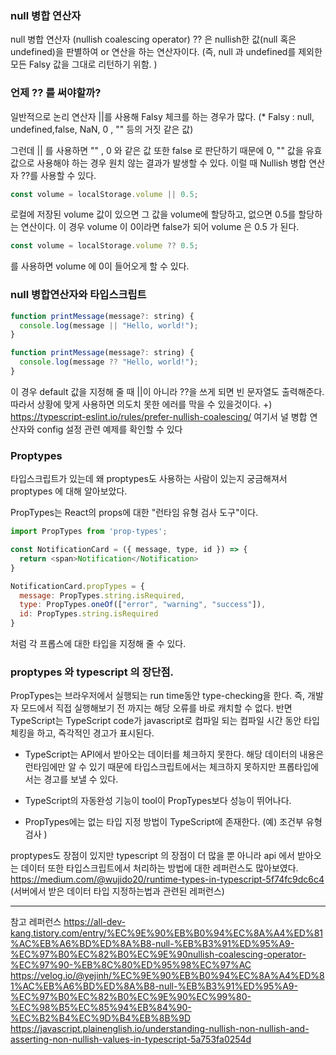 ### null 병합 연산자

null 병합 연산자 (nullish coalescing operator) ?? 은 nullish한 값(null 혹은 undefined)을 판별하여 or 연산을 하는 연산자이다.
(즉, null 과 undefined를 제외한 모든 Falsy 값을 그대로 리턴하기 위함. )

### 언제 ?? 를 써야할까?

일반적으로 논리 연산자 ||를 사용해 Falsy 체크를 하는 경우가 많다.
(\* Falsy : null, undefined,false, NaN, 0 , "" 등의 거짓 같은 값)

그런데 || 를 사용하면 "" , 0 와 같은 값 또한 false 로 판단하기 때문에 0, "" 값을 유효 값으로 사용해야 하는 경우 원치 않는 결과가 발생할 수 있다.
이럴 때 Nullish 병합 연산자 ??를 사용할 수 있다.

```js
const volume = localStorage.volume || 0.5;
```

로컬에 저장된 volume 값이 있으면 그 값을 volume에 할당하고, 없으면 0.5를 할당하는 연산이다. 이 경우 volume 이 0이라면 false가 되어 volume 은 0.5 가 된다.

```js
const volume = localStorage.volume ?? 0.5;
```

를 사용하면 volume 에 0이 들어오게 할 수 있다.

### null 병합연산자와 타입스크립트

```js
function printMessage(message?: string) {
  console.log(message || "Hello, world!");
}

function printMessage(message?: string) {
  console.log(message ?? "Hello, world!");
}
```

이 경우 default 값을 지정해 줄 때 ||이 아니라 ??을 쓰게 되면 빈 문자열도 출력해준다.
따라서 상황에 맞게 사용하면 의도치 못한 에러를 막을 수 있을것이다.
+)
https://typescript-eslint.io/rules/prefer-nullish-coalescing/
여기서 널 병합 연산자와 config 설정 관련 예제를 확인할 수 있다

### Proptypes

타입스크립트가 있는데 왜 proptypes도 사용하는 사람이 있는지 궁금해져서 proptypes 에 대해 알아보았다.

PropTypes는 React의 props에 대한 "런타임 유형 검사 도구"이다.

```js
import PropTypes from 'prop-types';

const NotificationCard = ({ message, type, id }) => {
  return <span>Notification</Notification>
}

NotificationCard.propTypes = {
  message: PropTypes.string.isRequired,
  type: PropTypes.oneOf(["error", "warning", "success"]),
  id: PropTypes.string.isRequired
}

```

처럼 각 프롭스에 대한 타입을 지정해 줄 수 있다.

### proptypes 와 typescript 의 장단점.

PropTypes는 브라우저에서 실행되는 run time동안 type-checking을 한다. 즉, 개발자 모드에서 직접 실행해보기 전 까지는 해당 오류를 바로 캐치할 수 없다.
반면 TypeScript는 TypeScript code가 javascript로 컴파일 되는 컴파일 시간 동안 타입체킹을 하고, 즉각적인 경고가 표시된다.

- TypeScript는 API에서 받아오는 데이터를 체크하지 못한다.
  해당 데이터의 내용은 런타임에만 알 수 있기 때문에 타입스크립트에서는 체크하지 못하지만 프롭타입에서는 경고를 보낼 수 있다.

- TypeScript의 자동완성 기능이 tool이 PropTypes보다 성능이 뛰어나다.

- PropTypes에는 없는 타입 지정 방법이 TypeScript에 존재한다.
  (예) 조건부 유형 검사 )

proptypes도 장점이 있지만 typescript 의 장점이 더 많을 뿐 아니라 api 에서 받아오는 데이터 또한 타입스크립트에서 처리하는 방법에 대한 레퍼런스도 많아보였다.
https://medium.com/@wujido20/runtime-types-in-typescript-5f74fc9dc6c4
(서버에서 받은 데이터 타입 지정하는법과 관련된 레퍼런스)

---

참고 레퍼런스
https://all-dev-kang.tistory.com/entry/%EC%9E%90%EB%B0%94%EC%8A%A4%ED%81%AC%EB%A6%BD%ED%8A%B8-null-%EB%B3%91%ED%95%A9-%EC%97%B0%EC%82%B0%EC%9E%90nullish-coalescing-operator-%EC%97%90-%EB%8C%80%ED%95%98%EC%97%AC
https://velog.io/@yejinh/%EC%9E%90%EB%B0%94%EC%8A%A4%ED%81%AC%EB%A6%BD%ED%8A%B8-null-%EB%B3%91%ED%95%A9-%EC%97%B0%EC%82%B0%EC%9E%90%EC%99%80-%EC%98%B5%EC%85%94%EB%84%90-%EC%B2%B4%EC%9D%B4%EB%8B%9D
https://javascript.plainenglish.io/understanding-nullish-non-nullish-and-asserting-non-nullish-values-in-typescript-5a753fa0254d
